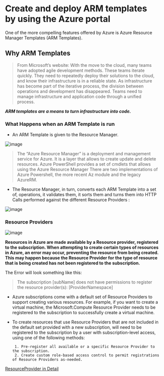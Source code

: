 # Create and deploy ARM templates by using the Azure portal

One of the more compelling features offered by Azure is Azure Resource Manager Templates (ARM Templates).
## Why ARM Templates

>From Microsoft’s website:
With the move to the cloud, many teams have adopted agile development methods. These teams iterate quickly. They need to repeatedly deploy their solutions to the cloud, and know their infrastructure is in a reliable state. As infrastructure has become part of the iterative process, the division between operations and development has disappeared. Teams need to manage infrastructure and application code through a unified process.

***ARM templates are a means to turn infrastructure into code.***
### What Happens when an ARM Template is run
- An ARM Template is given to the Resource Manager. 

![image](https://user-images.githubusercontent.com/33947539/144702014-cd0d8be2-12a4-4990-a719-17aea895efce.png)

>The “Azure Resource Manager” is a deployment and management service for Azure. It is a layer that allows to create update and delete resources.
Azure PowerShell provides a set of cmdlets that allows using the Azure Resource Manager
There are two implementations of Azure Powershell, the more recent Az module and the legacy AzureRM.

- The Resource Manager, in turn, converts each ARM Template into a set of, operations, it validates them, it sorts them and turns them into HTTP Calls performed against the different Resource Providers :

![image](https://user-images.githubusercontent.com/33947539/144702145-2d97eb33-3fb6-4385-a54c-9b4081de72d5.png)

### Resource Providers
![image](https://user-images.githubusercontent.com/33947539/144704447-f6a227a5-c280-4d6e-ab2d-5754b6f282bc.png)

**Resources in Azure are made available by a Resource provider, registered to the subscription. When attempting to create certain types of resources in Azure, an error may occur, preventing the resource from being created. This may happen because the Resource Provider for the type of resource that is being created has not been registered to the subscription.**

The Error will look something like this:

>The subscription [subName] does not have permissions to register the resource provider(s): [ProviderNamespace]

- Azure subscriptions come with a default set of Resource Providers to support creating various resources. For example, if you want to create a virtual machine, the 
  Microsoft.Compute Resource Provider needs to be registered to the subscription to successfully create a virtual machine.
- To create resources that use Resource Providers that are not included in the default set provided with a new subscription, will need to be registered to the subscription by a 
  user with subscription-level access, using one of the following methods:

       1. Pre-register all available or a specific Resource Provider to the subscription.
       2. Create custom role-based access control to permit registrations of Resource Providers as-needed.

[ResourceProvider in Detail](https://docs.learnondemandsystems.com/guides/cloud-slice/microsoft-azure/azure-resource-providers.md)
